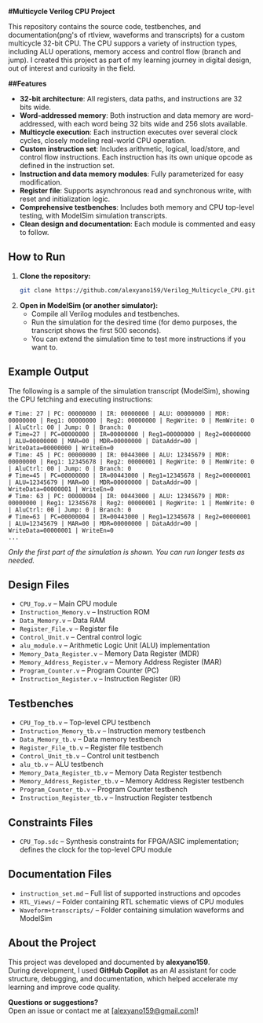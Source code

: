 **#Multicycle Verilog CPU Project**

This repository contains the source code, testbenches, and documentation(png's of rtlview, waveforms and transcripts) for a custom multicycle 32-bit CPU.
The CPU suppors a variety of instruction types, including ALU operations, memory access and control flow (branch and jump).
I created this project as part of my learning journey in digital design, out of interest and curiosity in the field.

**##Features**

- **32-bit architecture**: All registers, data paths, and instructions are 32 bits wide.
- **Word-addressed memory**: Both instruction and data memory are word-addressed, with each word being 32 bits wide and 256 slots available.
- **Multicycle execution**: Each instruction executes over several clock cycles, closely modeling real-world CPU operation.
- **Custom instruction set**: Includes arithmetic, logical, load/store, and control flow instructions. Each instruction has its own unique opcode as defined in the instruction set.
- **Instruction and data memory modules**: Fully parameterized for easy modification.
- **Register file**: Supports asynchronous read and synchronous write, with reset and initialization logic.
- **Comprehensive testbenches**: Includes both memory and CPU top-level testing, with ModelSim simulation transcripts.
- **Clean design and documentation**: Each module is commented and easy to follow.

## How to Run

1. **Clone the repository:**
   ```sh
   git clone https://github.com/alexyano159/Verilog_Multicycle_CPU.git
   ```
2. **Open in ModelSim (or another simulator):**
   - Compile all Verilog modules and testbenches.
   - Run the simulation for the desired time (for demo purposes, the transcript shows the first 500 seconds).
   - You can extend the simulation time to test more instructions if you want to.

## Example Output

The following is a sample of the simulation transcript (ModelSim), showing the CPU fetching and executing instructions:

```
# Time: 27 | PC: 00000000 | IR: 00000000 | ALU: 00000000 | MDR: 00000000 | Reg1: 00000000 | Reg2: 00000000 | RegWrite: 0 | MemWrite: 0 | AluCtrl: 00 | Jump: 0 | Branch: 0
# Time=27 | PC=00000000 | IR=00000000 | Reg1=00000000 | Reg2=00000000 | ALU=00000000 | MAR=00 | MDR=00000000 | DataAddr=00 | WriteData=00000000 | WriteEn=0
# Time: 45 | PC: 00000000 | IR: 00443000 | ALU: 12345679 | MDR: 00000000 | Reg1: 12345678 | Reg2: 00000001 | RegWrite: 0 | MemWrite: 0 | AluCtrl: 00 | Jump: 0 | Branch: 0
# Time=45 | PC=00000000 | IR=00443000 | Reg1=12345678 | Reg2=00000001 | ALU=12345679 | MAR=00 | MDR=00000000 | DataAddr=00 | WriteData=00000001 | WriteEn=0
# Time: 63 | PC: 00000004 | IR: 00443000 | ALU: 12345679 | MDR: 00000000 | Reg1: 12345678 | Reg2: 00000001 | RegWrite: 1 | MemWrite: 0 | AluCtrl: 00 | Jump: 0 | Branch: 0
# Time=63 | PC=00000004 | IR=00443000 | Reg1=12345678 | Reg2=00000001 | ALU=12345679 | MAR=00 | MDR=00000000 | DataAddr=00 | WriteData=00000001 | WriteEn=0
...
```

*Only the first part of the simulation is shown. You can run longer tests as needed.*

## Design Files

- `CPU_Top.v` – Main CPU module
- `Instruction_Memory.v` – Instruction ROM
- `Data_Memory.v` – Data RAM
- `Register_File.v` – Register file
- `Control_Unit.v` – Central control logic
- `alu_module.v` – Arithmetic Logic Unit (ALU) implementation
- `Memory_Data_Register.v` – Memory Data Register (MDR)
- `Memory_Address_Register.v` – Memory Address Register (MAR)
- `Program_Counter.v` – Program Counter (PC)
- `Instruction_Register.v` – Instruction Register (IR)

## Testbenches

- `CPU_Top_tb.v` – Top-level CPU testbench
- `Instruction_Memory_tb.v` – Instruction memory testbench
- `Data_Memory_tb.v` – Data memory testbench
- `Register_File_tb.v` – Register file testbench
- `Control_Unit_tb.v` – Control unit testbench
- `alu_tb.v` – ALU testbench
- `Memory_Data_Register_tb.v` – Memory Data Register testbench
- `Memory_Address_Register_tb.v` – Memory Address Register testbench
- `Program_Counter_tb.v` – Program Counter testbench
- `Instruction_Register_tb.v` – Instruction Register testbench

## Constraints Files

- `CPU_Top.sdc` – Synthesis constraints for FPGA/ASIC implementation; defines the clock for the top-level CPU module

## Documentation Files
- `instruction_set.md` – Full list of supported instructions and opcodes
- `RTL_Views/` – Folder containing RTL schematic views of CPU modules
- `Waveform+transcripts/` – Folder containing simulation waveforms and ModelSim 

## About the Project

This project was developed and documented by **alexyano159**.  
During development, I used **GitHub Copilot** as an AI assistant for code structure, debugging, and documentation, which helped accelerate my learning and improve code quality.

**Questions or suggestions?**  
Open an issue or contact me at [alexyano159@gmail.com]!
